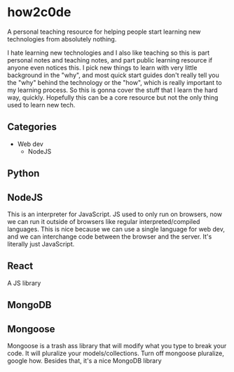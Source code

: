 # how2c0de
A personal teaching resource for helping people start learning new technologies from absolutely nothing.

I hate learning new technologies and I also like teaching so this is part personal notes and teaching notes, and part public learning resource if anyone even notices this. I pick new things to learn with very little background in the "why", and most quick start guides don't really tell you the "why" behind the technology or the "how", which is really important to my learning process. So this is gonna cover the stuff that I learn the hard way, quickly. Hopefully this can be a core resource but not the only thing used to learn new tech.

## Categories
  - Web dev
    - NodeJS

## Python

## NodeJS
This is an interpreter for JavaScript. JS used to only run on browsers, now we can run it outside of browsers like regular interpreted/compiled languages. This is nice because we can use a single language for web dev, and we can interchange code between the browser and the server.
It's literally just JavaScript. 

## React
A JS library 

## MongoDB

## Mongoose
Mongoose is a trash ass library that will modify what you type to break your code. It will pluralize your models/collections. Turn off mongoose pluralize, google how. 
Besides that, it's a nice MongoDB library
